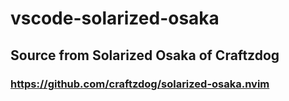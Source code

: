 # vscode-solarized-osaka
## Source from Solarized Osaka of Craftzdog
### https://github.com/craftzdog/solarized-osaka.nvim
